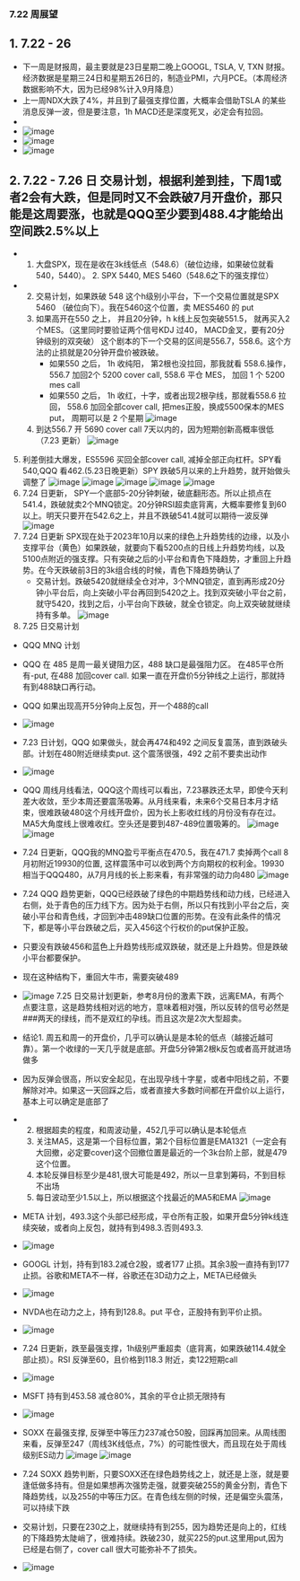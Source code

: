 ### 7.22 周展望
## 1. 7.22 - 26 
* 下一周是财报周，最主要就是23日星期二晚上GOOGL, TSLA, V, TXN 财报。 经济数据是星期三24日和星期五26日的，制造业PMI，六月PCE。（本周经济数据影响不大，因为已经98%计入9月降息）
* 上一周NDX大跌了4%，并且到了最强支撑位置，大概率会借助TSLA 的某些消息反弹一波，但是要注意，1h MACD还是深度死叉，必定会有拉回。
* 
* ![image](https://github.com/user-attachments/assets/8e6c6999-8f6f-4144-b431-f6520011a6dc)
* ![image](https://github.com/user-attachments/assets/bc852bfd-26d4-4f3c-aef0-c243859ef644)
* ![image](https://github.com/user-attachments/assets/1e9ebfda-f285-4897-a300-ef245a2cc1ef)





## 2. 7.22 - 7.26 日 交易计划，根据利差到挂，下周1或者2会有大跌，但是同时又不会跌破7月开盘价，那只能是这周要涨，也就是QQQ至少要到488.4才能给出空间跌2.5%以上
* 1. 大盘SPX，现在是收在3k线低点（548.6）（破位边缘，如果破位就看540，5440）。  2. SPX 5440, MES 5460（548.6之下的强支撑位）
* 2. 交易计划，如果跌破 548 这个h级别小平台，下一个交易位置就是SPX 5460 （破位向下）。我在5460这个位置，卖 MES5460 的 put
  3. 如果高开在550 之上， 并且20分钟，h k线上反包突破551.5， 就再买入2个MES。（这里同时要验证两个信号KDJ 过40， MACD金叉，要有20分钟级别的双突破） 这个剧本的下一个交易的区间是556.7，558.6。这个方法的止损就是20分钟开盘价被跌破。
     * 如果550 之后， 1h 收纯阳， 第2根也没拉回，那我就看 558.6.操作，556.7 加回2个 5200 cover call, 558.6 平仓 MES， 加回 1 个 5200 mes call
     * 如果550 之后， 1h 收红，十字，或者出现2根孕线，那就看558.6 拉回， 558.6 加回全部cover call, 把mes正股，换成5500保本的MES put， 周期可以是 2 个星期
![image](https://github.com/user-attachments/assets/5280f08f-c4c9-47ed-9adc-b320905a28e6)
   4. 到达556.7 开 5690 cover call 7天以内的，因为短期创新高概率很低（7.23 更新）
![image](https://github.com/user-attachments/assets/f0113898-1644-4440-948d-ebce72a2da2a)
5. 利差倒挂大爆发，ES5596 买回全部cover call, 减掉全部正向杠杆。SPY看540,QQQ 看462.(5.23日晚更新）SPY 跌破5月以来的上升趋势，就开始做头调整了
![image](https://github.com/user-attachments/assets/8dfa612e-b466-4484-b547-68929807711b)
![image](https://github.com/user-attachments/assets/3e24e392-1c6a-483d-9e53-b46c5f2ba149)
![image](https://github.com/user-attachments/assets/d29f0694-5f7c-4b1d-9c5f-e73467243e04)
![image](https://github.com/user-attachments/assets/c591226d-5075-4cf9-99ba-b6cd0717063e)
![image](https://github.com/user-attachments/assets/e5ffe255-9d09-483b-a468-e7210c828bd4)
6. 7.24 日更新， SPY一个底部5-20分钟刺破，破底翻形态。所以止损点在541.4，跌破就卖2个MNQ锁定。20分钟RSI超卖底背离，大概率要修复到60以上。明天只要开在542.6之上，并且不跌破541.4就可以期待一波反弹
![image](https://github.com/user-attachments/assets/0a5a2791-e04b-40a8-b25b-cfc0bec86e58)
7. 7.24 日更新 SPX现在处于2023年10月以来的绿色上升趋势线的边缘，以及小支撑平台（黄色）如果跌破，就要向下看5200点的日线上升趋势均线，以及5100点附近的强支撑。只有突破之后的小平台和青色下降趋势，才重回上升趋势。在今天跌破前3日的3k组合线的时候，青色下降趋势确认了
   * 交易计划。跌破5420就继续全仓对冲，3个MNQ锁定，直到再形成20分钟小平台后，向上突破小平台再回到5420之上。找到双突破小平台之前，就守5420，找到之后，小平台向下跌破，就全仓锁定。向上双突破就继续持有多单。
   ![image](https://github.com/user-attachments/assets/5b1ea699-2ffa-4747-9eba-270255808eda)
8. 7.25 日交易计划

* QQQ MNQ 计划
* QQQ 在 485 是周一最关键阻力区，488 缺口是最强阻力区。 在485平仓所有-put, 在488 加回cover call. 如果一直在开盘价5分钟线之上运行，那就持有到488缺口再行动。
* QQQ 如果出现高开5分钟向上反包，开一个488的call
* ![image](https://github.com/user-attachments/assets/b9151b4d-f97c-4d67-a6f3-e3a86ced8316)
* 7.23 日计划，QQQ 如果做头，就会再474和492 之间反复震荡，直到跌破头部。计划在480附近继续卖put. 这个震荡很强，492 之前不要卖出动作
* ![image](https://github.com/user-attachments/assets/b3469b37-12ab-4806-9cbf-d67868b79a96)
* QQQ 周线月线看法，QQQ这个周线可以看出，7.23暴跌还太早，即使今天利差大收敛，至少本周还要震荡吸筹。从月线来看，未来6个交易日本月才结束，很难跌破480这个月线开盘价，因为长上影收红线的月份没有存在过。MA5大角度线上很难收红。空头还是要到487-489位置吸筹的。
![image](https://github.com/user-attachments/assets/c3f9b629-0b2b-4006-bea7-d11232529264)
![image](https://github.com/user-attachments/assets/56049164-81b7-4d5e-908d-bbe51b7697d3)
* 7.24 日更新，QQQ我的MNQ盈亏平衡点在470.5，我在471.7 卖掉两个call 8月初附近19930的位置, 这样震荡中可以收到两个方向期权的权利金。19930相当于QQQ480，从7月月线的长上影来看，有非常强的动力向480
![image](https://github.com/user-attachments/assets/9e9c2272-4deb-43ea-a494-9aba0cc3f2fd)
* 7.24 QQQ 趋势更新，QQQ已经跌破了绿色的中期趋势线和动力线，已经进入右侧，处于青色的压力线下方。因为处于右侧，所以只有找到小平台之后，突破小平台和青色线，才回到冲击489缺口位置的形势。在没有此条件的情况下，都是等小平台跌破之后，买入456这个行权价的put保护正股。
* 只要没有跌破456和蓝色上升趋势线形成双跌破，就还是上升趋势。但是跌破小平台都要保护。
* 现在这种结构下，重回大牛市，需要突破489
* ![image](https://github.com/user-attachments/assets/ca1ff780-fc69-4a44-923d-09dd4259e0b4)
7.25 日交易计划更新，参考8月份的激素下跌，远离EMA，有两个点要注意，这是趋势线相对远的地方，意味着相对强，所以反转的信号必然是###两天的绿线，而不是双红的孕线。而且这次是2次大型超卖。
* 结论1. 周五和周一的开盘价，几乎可以确认是是本轮的低点（越接近越可靠）。第一个收绿的一天几乎就是底部。开盘5分钟第2根k反包或者高开就进场做多
* 因为反弹会很高，所以安全起见，在出现孕线十字星，或者中阳线之前，不要解除对冲。如果这一天回踩之后，或者直接大多数时间都在开盘价以上运行，基本上可以确定是底部了
* 2. 根据超卖的程度，和周波动量，452几乎可以确认是本轮低点
  3. 关注MA5，这是第一个目标位置，第2个目标位置是EMA1321（一定会有大回撤，必定要cover)这个回撤位置是最近的一个3k台阶上部，就是479这个位置。
  4. 本轮反弹目标至少是481,很大可能是492，所以一旦拿到筹码，不到目标不出场
  5. 每日波动至少1.5以上，所以根据这个找最近的MA5和EMA
  ![image](https://github.com/user-attachments/assets/e3d50776-788d-4da7-9225-dfe26bc33773)


* META 计划，493.3这个头部已经形成，平仓所有正股，如果开盘5分钟k线连续突破，或者向上反包，就持有到498.3.否则493.3.
* ![image](https://github.com/user-attachments/assets/a3a4a61c-cdfc-4f69-91b6-ae8a850bda89)
* GOOGL 计划，持有到183.2减仓2股，或者177 止损。其余3股一直持有到177止损。谷歌和META不一样，谷歌还在3D动力之上，META已经做头
* ![image](https://github.com/user-attachments/assets/1db59fae-46bd-4440-9050-1c0f72c89c89)
* NVDA也在动力之上，持有到128.8。put 平仓，正股持有到平价止损。
* ![image](https://github.com/user-attachments/assets/fa95e2f7-117b-4105-893e-6edfada25186)
* 7.24 日更新，跌至最强支撑，1h级别严重超卖（底背离，如果跌破114.4就全部止损）。RSI 反弹至60，且价格到118.3 附近，卖122短期call
* ![image](https://github.com/user-attachments/assets/ac1fa8ad-6350-4727-9b57-8a699d8f0a9d)

* MSFT 持有到453.58 减仓80%，其余的平仓止损无限持有
* ![image](https://github.com/user-attachments/assets/f9c9ec35-0779-4de0-ae2c-924d9da50e15)
* SOXX 在最强支撑, 反弹至中等压力237减仓50股，回踩再加回来。从周线图来看，反弹至247（周线3K线低点，7%）的可能性很大，而且现在处于周线级别ES动力
![image](https://github.com/user-attachments/assets/888333ea-6eb8-4285-b172-42cdf27ec89d)
![image](https://github.com/user-attachments/assets/cfcfac8b-eaa9-4f6d-85fd-48464820d491)
* 7.24 SOXX 趋势判断，只要SOXX还在绿色趋势线之上，就还是上涨，就是要逢低做多持有。但是如果想再次强势走强，就要突破255的黄金分割，青色下降趋势线，以及255的中等压力区。在青色线左侧的时候，还是偏空头震荡，可以持续下跌
* 交易计划，只要在230之上，就继续持有到255，因为趋势还是向上的，红线的下降趋势太陡峭了，很难持续。跌破230，就买225的put.这里用put,因为已经是右侧了，cover call 很大可能弥补不了损失。
* ![image](https://github.com/user-attachments/assets/aec7037b-d24d-42ef-a7c2-e29dada02429)



